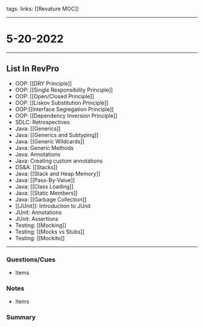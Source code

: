 tags:
links: [[Revature MOC]]

---

# 5-20-2022

---

## List In RevPro
- OOP: [[DRY Principle]] 
- OOP: [[Single Responsibility Principle]] 
- OOP: [[Open/Closed Principle]] 
- OOP: [[Liskov Substitution Principle]] 
- OOP:[[Interface Segregation Principle]] 
- OOP: [[Dependency Inversion Principle]] 
- SDLC: Retrospectives 
- Java: [[Generics]] 
- Java: [[Generics and Subtyping]] 
- Java: [[Generic Wildcards]] 
- Java: Generic Methods 
- Java: Annotations 
- Java: Creating custom annotations 
- DS&A: [[Stacks]] 
- Java: [[Stack and Heap Memory]] 
- Java: [[Pass-By-Value]] 
- Java: [[Class Loading]] 
- Java: [[Static Members]] 
- Java: [[Garbage Collection]] 
- [[JUnit]]: Introduction to JUnit 
- JUnit: Annotations 
- JUnit: Assertions 
- Testing: [[Mocking]] 
- Testing: [[Mocks vs Stubs]] 
- Testing: [[Mockito]]

---

 ### Questions/Cues
- Items


### Notes
- Items


### Summary 
